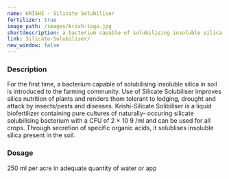 ```yaml
---
name: KRISHI - Silicate Solubiliser
fertilizer: true
image_path: /images/krish-logo.jpg
shortdescription: a bacterium capable of solubilising insoluble silica in soil is introduced to the farming community
link: Silicate-Solubiliser/
new_window: false
---
```

### Description
For the first time, a bacterium capable of solubilising insoluble silica in soil is
introduced to the farming community. Use of Silicate Solubiliser improves silica nutrition of
plants and renders them tolerant to lodging, drought and attack by insects/pests and diseases.
Krishi-Silicate Solibiliser is a liquid biofertilizer containing pure cultures of naturally-
occuring silicate solubilising bacterium with a CFU of 2 × 10 9 /ml and can be used for all
crops. Through secretion of specific organic acids, it solublises insoluble silica present in the
soil.

### Dosage
250 ml per acre in adequate quantity of water or app
